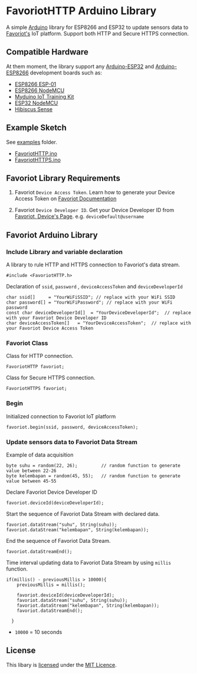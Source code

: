 # FavoriotHTTP Arduino Library

A simple [Arduino](https://arduino.cc/) library for ESP8266 and ESP32 to update sensors data to [Favoriot's](https://platform.favoriot.com/) IoT platform. Support both HTTP and Secure HTTPS connection.

## Compatible Hardware

At them moment, the library support any [Arduino-ESP32](https://github.com/espressif/arduino-esp32) and [Arduino-ESP8266](https://github.com/esp8266/Arduino) development boards such as:
* [ESP8266 ESP-01](https://myduino.com/product/key-098/)
* [ESP8266 NodeMCU](https://myduino.com/product/jhs-031/)
* [Myduino IoT Training Kit](https://myduino.com/product/myd-002/)
* [ESP32 NodeMCU](https://shopee.com.my/NodeMCU-ESP32-Arduino-Micropython-WiFi-Bluetooth-Development-Board-CP2102-USB-Driver-i.132184430.8469749720)
* [Hibiscus Sense](https://myduino.com/product/myd-036/)

## Example Sketch

See [examples](examples) folder.
* [FavoriotHTTP.ino](examples/FavoriotHTTP/FavoriotHTTP.ino)
* [FavoriotHTTPS.ino](examples/FavoriotHTTPS/FavoriotHTTPS.ino)

## Favoriot Library Requirements

1. Favoriot `Device Access Token`. Learn how to generate your Device Access Token on [Favoriot Documentation](https://platform.favoriot.com/tutorial/v2/#device-access-token)

2. Favoriot `Device Developer ID`. Get your Device Developer ID from [Favoriot, Device's Page](https://platform.favoriot.com/v2/iot/devices). e.g. `deviceDefault@username`

## Favoriot Arduino Library

### Include Library and variable declaration

A library to rule HTTP and HTTPS connection to Favoriot's data stream.

```arduino
#include <FavoriotHTTP.h>
```

Declaration of `ssid`, `password` , `deviceAccessToken` and `deviceDeveloperId`

```arduino
char ssid[]     = "YourWiFiSSID"; // replace with your WiFi SSID
char password[] = "YourWiFiPassword"; // replace with your WiFi password
const char deviceDeveloperId[]  = "YourDeviceDeveloperId";  // replace with your Favoriot Device Developer ID
char deviceAccessToken[]   = "YourDeviceAccessToken";  // replace with your Favoriot Device Access Token
```
### Favoriot Class

Class for HTTP connection.

```arduino
FavoriotHTTP favoriot;
```

Class for Secure HTTPS connection.

```arduino
FavoriotHTTPS favoriot;
```

### Begin

Initialized connection to Favoriot IoT platform

```arduino
favoriot.begin(ssid, password, deviceAccessToken); 
```

### Update sensors data to Favoriot Data Stream

Example of data acquisition

```arduino
byte suhu = random(22, 26);         // random function to generate value between 22-26
byte kelembapan = random(45, 55);   // random function to generate value between 45-55
```

Declare Favoriot Device Developer ID

```arduino
favoriot.deviceId(deviceDeveloperId);
```
Start the sequence of Favoriot Data Stream with declared data. 

```arduino
favoriot.dataStream("suhu", String(suhu));
favoriot.dataStream("kelembapan", String(kelembapan));
```

End the sequence of Favoriot Data Stream.

```arduino
favoriot.dataStreamEnd();
```

Time interval updating data to Favoriot Data Stream by using `millis` function.
```arduino
if(millis() - previousMillis > 10000){
    previousMillis = millis();

    favoriot.deviceId(deviceDeveloperId);
    favoriot.dataStream("suhu", String(suhu));
    favoriot.dataStream("kelembapan", String(kelembapan));
    favoriot.dataStreamEnd();

  }
```
* `10000` = 10 seconds

## License

This libary is [licensed](LICENSE) under the [MIT Licence](https://en.wikipedia.org/wiki/MIT_License).
